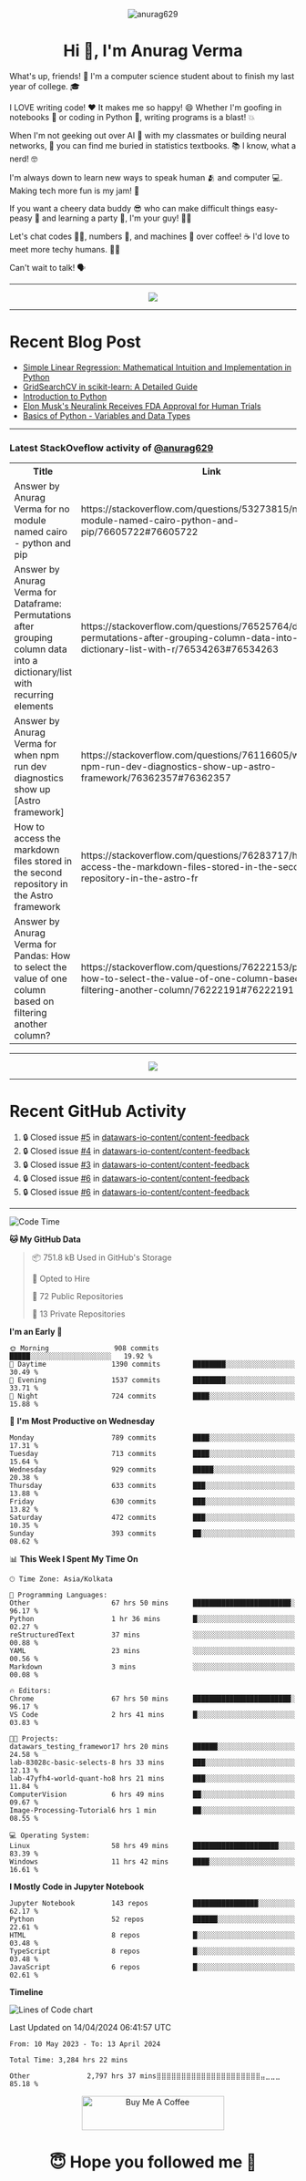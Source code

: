 

<p align="center"> <img src="https://komarev.com/ghpvc/?username=anurag629&label=Profile%20views&color=0e75b6&style=flat" alt="anurag629" /> </p>

<h1 align="center">Hi 👋, I'm Anurag Verma</h1>

What's up, friends! 👋 I'm a computer science student about to finish my last year of college. 🎓

I LOVE writing code! ❤️ It makes me so happy! 😄 Whether I'm goofing in notebooks 📓 or coding in Python 🐍, writing programs is a blast! 💥

When I'm not geeking out over AI 🤖 with my classmates or building neural networks, 🧠 you can find me buried in statistics textbooks. 📚 I know, what a nerd! 🤓

I'm always down to learn new ways to speak human 🫂 and computer 💻. Making tech more fun is my jam! 🍇

If you want a cheery data buddy 😎 who can make difficult things easy-peasy 🥝 and learning a party 🎉, I'm your guy! 🙋‍♂️

Let's chat codes 👨‍💻, numbers 🧮, and machines 🤖 over coffee! ☕ I'd love to meet more techy humans. 💁‍♂️

Can't wait to talk! 🗣️

---

<p align="center">
  <img src="https://spotify-github-profile.vercel.app/api/view.svg?uid=mwvywke3fo2gajpenodnmobfh&cover_image=true&theme=default&show_offline=false&background_color=121212&interchange=false&bar_color=53b14f&bar_color_cover=true">
</p>

---

# Recent Blog Post

<!-- BLOG-POST-LIST:START -->
- [Simple Linear Regression: Mathematical Intuition and Implementation in Python](https://codercops.tech/blog/machine-learning-algorithms/simple-linear-regression-mathematical-intuation)
- [GridSearchCV in scikit-learn: A Detailed Guide](https://codercops.tech/blog/gridsearchcv-in-scikit-learn-a-detailed-guide)
- [Introduction to Python](https://codercops.tech/blog/python-tutorial/introduction-to-python)
- [Elon Musk&#39;s Neuralink Receives FDA Approval for Human Trials](https://codercops.tech/blog/elon-musks-neuralink-receives-fda-approval-for-human-trials)
- [Basics of Python - Variables and Data Types](https://codercops.tech/blog/python-basics-of-python-variables-and-data-types)
<!-- BLOG-POST-LIST:END -->

---

### Latest StackOveflow activity of [@anurag629](https://github.com/anurag629)
<table>
  <tr><th>Title</th><th>Link</th></tr>
  <!-- STACKOVERFLOW:START --><tr><td>Answer by Anurag Verma for no module named cairo - python and pip</td><td>https://stackoverflow.com/questions/53273815/no-module-named-cairo-python-and-pip/76605722#76605722</td></tr><tr><td>Answer by Anurag Verma for Dataframe: Permutations after grouping column data into a dictionary/list with recurring elements</td><td>https://stackoverflow.com/questions/76525764/dataframe-permutations-after-grouping-column-data-into-a-dictionary-list-with-r/76534263#76534263</td></tr><tr><td>Answer by Anurag Verma for when npm run dev diagnostics show up [Astro framework]</td><td>https://stackoverflow.com/questions/76116605/when-npm-run-dev-diagnostics-show-up-astro-framework/76362357#76362357</td></tr><tr><td>How to access the markdown files stored in the second repository in the Astro framework</td><td>https://stackoverflow.com/questions/76283717/how-to-access-the-markdown-files-stored-in-the-second-repository-in-the-astro-fr</td></tr><tr><td>Answer by Anurag Verma for Pandas: How to select the value of one column based on filtering another column?</td><td>https://stackoverflow.com/questions/76222153/pandas-how-to-select-the-value-of-one-column-based-on-filtering-another-column/76222191#76222191</td></tr><!-- STACKOVERFLOW:END -->
</table>

---

<p align="center">
  <img alig src="https://github-profile-trophy.vercel.app/?username=anurag629&theme=onedark&column=-1" />
</p>

---

# Recent GitHub Activity
<!--START_SECTION:activity-->
1. 🔒 Closed issue [#5](https://github.com/datawars-io-content/content-feedback/issues/5) in [datawars-io-content/content-feedback](https://github.com/datawars-io-content/content-feedback)
2. 🔒 Closed issue [#4](https://github.com/datawars-io-content/content-feedback/issues/4) in [datawars-io-content/content-feedback](https://github.com/datawars-io-content/content-feedback)
3. 🔒 Closed issue [#3](https://github.com/datawars-io-content/content-feedback/issues/3) in [datawars-io-content/content-feedback](https://github.com/datawars-io-content/content-feedback)
4. 🔒 Closed issue [#6](https://github.com/datawars-io-content/content-feedback/issues/6) in [datawars-io-content/content-feedback](https://github.com/datawars-io-content/content-feedback)
5. 🔒 Closed issue [#6](https://github.com/datawars-io-content/content-feedback/issues/6) in [datawars-io-content/content-feedback](https://github.com/datawars-io-content/content-feedback)
<!--END_SECTION:activity-->

---

<!--START_SECTION:waka-->
![Code Time](http://img.shields.io/badge/Code%20Time-3%2C284%20hrs%2022%20mins-blue)

**🐱 My GitHub Data** 

> 📦 751.8 kB Used in GitHub's Storage 
 > 
> 💼 Opted to Hire
 > 
> 📜 72 Public Repositories 
 > 
> 🔑 13 Private Repositories 
 > 
**I'm an Early 🐤** 

```text
🌞 Morning                908 commits         █████░░░░░░░░░░░░░░░░░░░░   19.92 % 
🌆 Daytime                1390 commits        ████████░░░░░░░░░░░░░░░░░   30.49 % 
🌃 Evening                1537 commits        ████████░░░░░░░░░░░░░░░░░   33.71 % 
🌙 Night                  724 commits         ████░░░░░░░░░░░░░░░░░░░░░   15.88 % 
```
📅 **I'm Most Productive on Wednesday** 

```text
Monday                   789 commits         ████░░░░░░░░░░░░░░░░░░░░░   17.31 % 
Tuesday                  713 commits         ████░░░░░░░░░░░░░░░░░░░░░   15.64 % 
Wednesday                929 commits         █████░░░░░░░░░░░░░░░░░░░░   20.38 % 
Thursday                 633 commits         ███░░░░░░░░░░░░░░░░░░░░░░   13.88 % 
Friday                   630 commits         ███░░░░░░░░░░░░░░░░░░░░░░   13.82 % 
Saturday                 472 commits         ███░░░░░░░░░░░░░░░░░░░░░░   10.35 % 
Sunday                   393 commits         ██░░░░░░░░░░░░░░░░░░░░░░░   08.62 % 
```


📊 **This Week I Spent My Time On** 

```text
🕑︎ Time Zone: Asia/Kolkata

💬 Programming Languages: 
Other                    67 hrs 50 mins      ████████████████████████░   96.17 % 
Python                   1 hr 36 mins        █░░░░░░░░░░░░░░░░░░░░░░░░   02.27 % 
reStructuredText         37 mins             ░░░░░░░░░░░░░░░░░░░░░░░░░   00.88 % 
YAML                     23 mins             ░░░░░░░░░░░░░░░░░░░░░░░░░   00.56 % 
Markdown                 3 mins              ░░░░░░░░░░░░░░░░░░░░░░░░░   00.08 % 

🔥 Editors: 
Chrome                   67 hrs 50 mins      ████████████████████████░   96.17 % 
VS Code                  2 hrs 41 mins       █░░░░░░░░░░░░░░░░░░░░░░░░   03.83 % 

🐱‍💻 Projects: 
datawars_testing_framewor17 hrs 20 mins      ██████░░░░░░░░░░░░░░░░░░░   24.58 % 
lab-83028c-basic-selects-8 hrs 33 mins       ███░░░░░░░░░░░░░░░░░░░░░░   12.13 % 
lab-47yfh4-world-quant-ho8 hrs 21 mins       ███░░░░░░░░░░░░░░░░░░░░░░   11.84 % 
ComputerVision           6 hrs 49 mins       ██░░░░░░░░░░░░░░░░░░░░░░░   09.67 % 
Image-Processing-Tutorial6 hrs 1 min         ██░░░░░░░░░░░░░░░░░░░░░░░   08.55 % 

💻 Operating System: 
Linux                    58 hrs 49 mins      █████████████████████░░░░   83.39 % 
Windows                  11 hrs 42 mins      ████░░░░░░░░░░░░░░░░░░░░░   16.61 % 
```

**I Mostly Code in Jupyter Notebook** 

```text
Jupyter Notebook         143 repos           ████████████████░░░░░░░░░   62.17 % 
Python                   52 repos            ██████░░░░░░░░░░░░░░░░░░░   22.61 % 
HTML                     8 repos             █░░░░░░░░░░░░░░░░░░░░░░░░   03.48 % 
TypeScript               8 repos             █░░░░░░░░░░░░░░░░░░░░░░░░   03.48 % 
JavaScript               6 repos             █░░░░░░░░░░░░░░░░░░░░░░░░   02.61 % 
```



**Timeline**

![Lines of Code chart](https://raw.githubusercontent.com/anurag629/anurag629/main/assets/bar_graph.png)


 Last Updated on 14/04/2024 06:41:57 UTC
<!--END_SECTION:waka-->

<!--START_SECTION:waka-simple-->

```text
From: 10 May 2023 - To: 13 April 2024

Total Time: 3,284 hrs 22 mins

Other              2,797 hrs 37 mins⣿⣿⣿⣿⣿⣿⣿⣿⣿⣿⣿⣿⣿⣿⣿⣿⣿⣿⣿⣿⣿⣤⣀⣀⣀   85.18 %
```

<!--END_SECTION:waka-simple-->

<p align="center"> 
<a href="https://www.buymeacoffee.com/anurag629" target="_blank"><img src="https://cdn.buymeacoffee.com/buttons/default-orange.png" alt="Buy Me A Coffee" height="60" width="250"></a>
</p>


<h1 align="center"> 😇 Hope you followed me 🥰  </h1>
